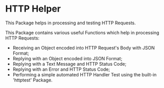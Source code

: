 # HTTP Helper

This Package helps in processing and testing HTTP Requests.

This Package contains various useful Functions which help in processing HTTP Requests:
* Receiving an Object encoded into HTTP Request's Body with JSON Format;
* Replying with an Object encoded into JSON Format;
* Replying with a Text Message and HTTP Status Code;
* Replying with an Error and HTTP Status Code;
* Performing a simple automated HTTP Handler Test using the built-in 'httptest' Package.
